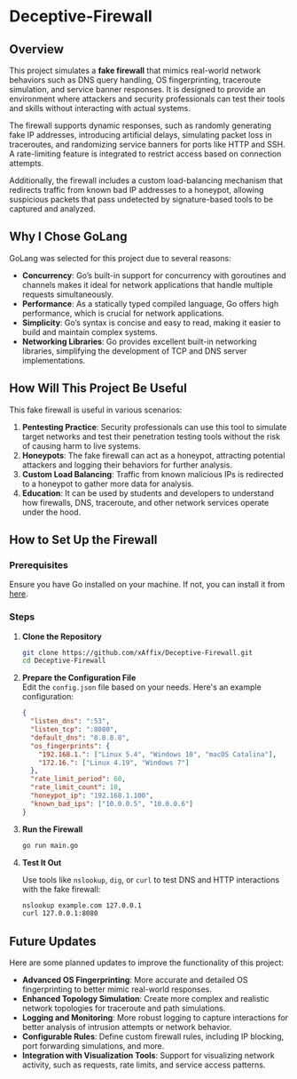 # Deceptive-Firewall

## Overview

This project simulates a **fake firewall** that mimics real-world network behaviors such as DNS query handling, OS fingerprinting, traceroute simulation, and service banner responses. It is designed to provide an environment where attackers and security professionals can test their tools and skills without interacting with actual systems.

The firewall supports dynamic responses, such as randomly generating fake IP addresses, introducing artificial delays, simulating packet loss in traceroutes, and randomizing service banners for ports like HTTP and SSH. A rate-limiting feature is integrated to restrict access based on connection attempts.

Additionally, the firewall includes a custom load-balancing mechanism that redirects traffic from known bad IP addresses to a honeypot, allowing suspicious packets that pass undetected by signature-based tools to be captured and analyzed.

## Why I Chose GoLang

GoLang was selected for this project due to several reasons:

- **Concurrency**: Go’s built-in support for concurrency with goroutines and channels makes it ideal for network applications that handle multiple requests simultaneously.
- **Performance**: As a statically typed compiled language, Go offers high performance, which is crucial for network applications.
- **Simplicity**: Go’s syntax is concise and easy to read, making it easier to build and maintain complex systems.
- **Networking Libraries**: Go provides excellent built-in networking libraries, simplifying the development of TCP and DNS server implementations.

## How Will This Project Be Useful

This fake firewall is useful in various scenarios:

1. **Pentesting Practice**: Security professionals can use this tool to simulate target networks and test their penetration testing tools without the risk of causing harm to live systems.
2. **Honeypots**: The fake firewall can act as a honeypot, attracting potential attackers and logging their behaviors for further analysis.
3. **Custom Load Balancing**: Traffic from known malicious IPs is redirected to a honeypot to gather more data for analysis.
4. **Education**: It can be used by students and developers to understand how firewalls, DNS, traceroute, and other network services operate under the hood.

## How to Set Up the Firewall

### Prerequisites

Ensure you have Go installed on your machine. If not, you can install it from [here](https://golang.org/doc/install).

### Steps

1. **Clone the Repository**

    ```bash
    git clone https://github.com/xAffix/Deceptive-Firewall.git
    cd Deceptive-Firewall
    ```

2. **Prepare the Configuration File**  
   Edit the `config.json` file based on your needs. Here's an example configuration:
   
    ```json
    {
      "listen_dns": ":53",
      "listen_tcp": ":8080",
      "default_dns": "8.8.8.8",
      "os_fingerprints": {
        "192.168.1.": ["Linux 5.4", "Windows 10", "macOS Catalina"],
        "172.16.": ["Linux 4.19", "Windows 7"]
      },
      "rate_limit_period": 60,
      "rate_limit_count": 10,
      "honeypot_ip": "192.168.1.100",
      "known_bad_ips": ["10.0.0.5", "10.0.0.6"]
    }
    ```

3. **Run the Firewall**

    ```bash
    go run main.go
    ```

4. **Test It Out**

    Use tools like `nslookup`, `dig`, or `curl` to test DNS and HTTP interactions with the fake firewall:

    ```bash
    nslookup example.com 127.0.0.1
    curl 127.0.0.1:8080
    ```

## Future Updates

Here are some planned updates to improve the functionality of this project:

- **Advanced OS Fingerprinting**: More accurate and detailed OS fingerprinting to better mimic real-world responses.
- **Enhanced Topology Simulation**: Create more complex and realistic network topologies for traceroute and path simulations.
- **Logging and Monitoring**: More robust logging to capture interactions for better analysis of intrusion attempts or network behavior.
- **Configurable Rules**: Define custom firewall rules, including IP blocking, port forwarding simulations, and more.
- **Integration with Visualization Tools**: Support for visualizing network activity, such as requests, rate limits, and service access patterns.

